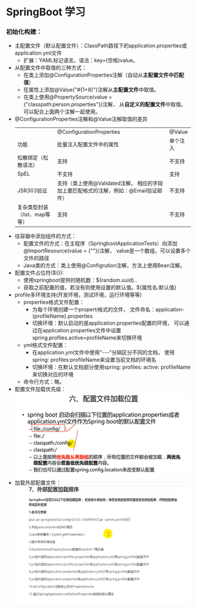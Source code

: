 <h1>SpringBoot 学习</h1>
<h3><b>初始化构建：</b></h3>
<ul>
    <li>主配置文件（默认配置文件）：ClassPath路径下的application.properties或
    application.yml文件
        <ul>
            <li>扩展：YAML标记语言。语法：key=(空格)value。</li>
        </ul>
    </li>
    <li>从配置文件中取值的三种方式：
        <ul>
            <li>在类上添加@ConfigurationProperties注解（自动从<b>主配置文件中匹配值</b>）</li>
            <li>在属性上添加@Value("#{1+8}")注解从<b>主配置文件</b>中取值。</li>
            <li>在类上使用@PropertySource(value = {"classpath:person.properties"})注解，
                    从<b>自定义的配置文件</b>中取值。可以配合上面两个注解一起使用。
            </li>
        </ul>
    </li>
    <li>
    @ConfigurationProperties注解和@Value注解取值的差异
    <table>
        <tr>
            <td></td>
            <td>@ConfigurationProperties</td>
            <td>@Value</td>
        </tr>  
         <tr>
              <td>功能</td>
              <td>批量注入配置文件中的属性</td>
              <td>单个注入</td>
         </tr>
         <tr>
               <td>松散绑定（松散语法）</td>
               <td>支持</td>
               <td>不支持</td>
         </tr> 
         <tr>
               <td>SpEL</td>
               <td>不支持</td>
               <td>支持</td>
         </tr> 
         <tr>
               <td>JSR303验证</td>
               <td>支持（类上使用@Validated注解，
               相应的字段加上要匹配格式的注解，例如：@Email验证邮件）</td>
               <td>不支持</td>
         </tr>
         <tr>
               <td>复杂类型封装（list、map等等）</td>
               <td>支持</td>
               <td>不支持</td>
         </tr> 
    </table>
    </li>
    <li>往容器中添加组件的方式：
        <ul>
            <li>配置文件的方式：在主程序（SpringbootApplicationTests）向添加@ImportResource(value = {""})注解，
                value是一个数组，可以设置多个文件的路径</li>
            <li>Java类的方式：类上使用@Configrution注解，方法上使用Bean注解。</li>
        </ul>
    </li>
    <li>配置文件占位符(${}): 
        <ul>
            <li>使用springboot提供的随机数：${random.uuid}..</li>
            <li>获取之前配置的值，若没有则使用设置的默认值。${属性名:默认值}</li>
        </ul>
    </li>
    <li>profile多环境支持(开发环境，测试环境，运行环境等等)
        <ul>
            <li>properties格式文件配置：
                <ul>
                    <li>为每个环境创建一个properti格式的文件，
                        文件命名：application-{profileName}.properties
                    </li>
                    <li>切换环境：默认启动的是application.properties配置的环境，
                        可以通过在application.properties文件中设置
                        spring.profiles.active=profileName来切换环境
                    </li>
                </ul>
            </li>
            <li>yml格式文件配置：
                <ul>
                    <li>在application.yml文件中使用"---"分隔区分不同的文档，
                        使用spring:
                           profiles:profileName来设置当前文档的环境名
                    </li>
                    <li>
                        切换环境：在默认文档部分使用spring:
                                        profiles:
                                          active: profileName
                                          来切换对应的环境
                    </li>
                </ul>
            </li>
            <li>命令行方式：略。</li>
        </ul>
    </li>
    <li>配置文件加载优先级：
        <img src="src/main/resources/static/img/configFilePosition.png"/>
    </li>
    <li>
        加载外部配置文件：
        <img src="src/main/resources/static/img/outOnload.png"/>
    </li>
</ul>